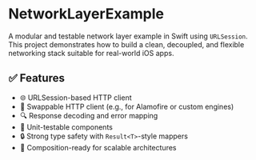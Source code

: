# NetworkLayerExample

A modular and testable network layer example in Swift using `URLSession`.  
This project demonstrates how to build a clean, decoupled, and flexible networking stack suitable for real-world iOS apps.

## ✅ Features

- 🌐 URLSession-based HTTP client
- 🔁 Swappable HTTP client (e.g., for Alamofire or custom engines)
- 🔍 Response decoding and error mapping
- 🧪 Unit-testable components
- 🔒 Strong type safety with `Result<T>`-style mappers
- 🧱 Composition-ready for scalable architectures
